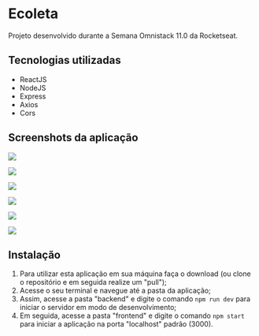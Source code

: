 # Ecoleta

Projeto desenvolvido durante a Semana Omnistack 11.0 da Rocketseat.

## Tecnologias utilizadas
- ReactJS
- NodeJS
- Express
- Axios
- Cors

## Screenshots da aplicação

[![](https://i.imgur.com/Jx7CTs3.png)](https://i.imgur.com/Jx7CTs3.png)

[![](https://i.imgur.com/4pUpdaw.png)](https://i.imgur.com/4pUpdaw.png)

[![](https://i.imgur.com/d4GtS6C.png)](https://i.imgur.com/d4GtS6C.png)

[![](https://i.imgur.com/xiSW5gc.png)](https://i.imgur.com/xiSW5gc.png)

[![](https://i.imgur.com/fk7HNjH.png)](https://i.imgur.com/fk7HNjH.png)

[![](https://i.imgur.com/npKuhxJ.png)](https://i.imgur.com/npKuhxJ.png)

## Instalação

1. Para utilizar esta aplicação em sua máquina faça o download (ou clone o repositório e em seguida realize um "pull");
2. Acesse o seu terminal e navegue até a pasta da aplicação;
3. Assim, acesse a pasta "backend" e digite o comando `npm run dev` para iniciar o servidor em modo de desenvolvimento;
4. Em seguida, acesse a pasta "frontend" e digite o comando `npm start` para iniciar a aplicação na porta "localhost" padrão (3000).
